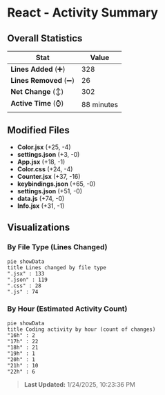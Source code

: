 # React - Activity Summary 

## Overall Statistics

| Stat                   | Value                                                             |
| ---------------------- | ----------------------------------------------------------------- |
| **Lines Added** (➕)   | 328                                          |
| **Lines Removed** (➖) | 26                                        |
| **Net Change** (↕)    | 302                |
| **Active Time** (⌚)   | 88 minutes |


## Modified Files
- **Color.jsx** (+25, -4)
- **settings.json** (+3, -0)
- **App.jsx** (+18, -1)
- **Color.css** (+24, -4)
- **Counter.jsx** (+37, -16)
- **keybindings.json** (+65, -0)
- **settings.json** (+51, -0)
- **data.js** (+74, -0)
- **Info.jsx** (+31, -1)

## Visualizations

### By File Type (Lines Changed)

```mermaid
pie showData
title Lines changed by file type
".jsx" : 133
".json" : 119
".css" : 28
".js" : 74
```

### By Hour (Estimated Activity Count)

```mermaid
pie showData
title Coding activity by hour (count of changes)
"16h" : 2
"17h" : 22
"18h" : 21
"19h" : 1
"20h" : 1
"21h" : 10
"22h" : 6
```


> **Last Updated:** 1/24/2025, 10:23:36 PM